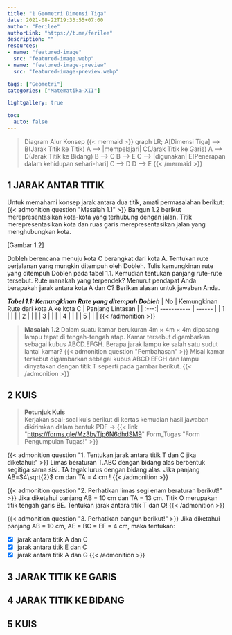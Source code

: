 ```yaml
---
title: "1 Geometri Dimensi Tiga"
date: 2021-08-22T19:33:55+07:00
author: "Ferilee"
authorLink: "https://t.me/ferilee"
description: ""
resources:
- name: "featured-image"
  src: "featured-image.webp"
- name: "featured-image-preview"
  src: "featured-image-preview.webp"

tags: ["Geometri"]
categories: ["Matematika-XII"]

lightgallery: true

toc:
  auto: false
---
```


> Diagram Alur Konsep
  {{< mermaid >}}
  graph LR;
    A[Dimensi Tiga] --> B(Jarak Titik ke Titik)
    A --> |mempelajari| C(Jarak Titik ke Garis)
    A --> D(Jarak Titik ke Bidang)
    B --> C
    B --> E
    C --> |digunakan| E[Penerapan dalam kehidupan sehari-hari]
    C --> D
    D --> E
  {{< /mermaid >}}

<!--more-->

## 1 JARAK ANTAR TITIK
Untuk memahami konsep jarak antara dua titik, amati permasalahan berikut:
{{< admonition question "Masalah 1.1" >}}
Bangun 1.2 berikut merepresentasikan kota-kota yang terhubung dengan jalan. Titik merepresentasikan kota dan ruas garis merepresentasikan jalan yang menghubungkan kota.

[Gambar 1.2]

Dobleh berencana menuju kota C berangkat dari kota A. Tentukan rute perjalanan yang mungkin ditempuh oleh Dobleh. Tulis kemungkinan rute yang ditempuh Dobleh pada tabel 1.1. Kemudian tentukan panjang rute-rute tersebut. Rute manakah yang terpendek? Menurut pendapat Anda berapakah jarak antara kota A dan C? Berikan alasan untuk jawaban Anda.

***Tabel 1.1: Kemungkinan Rute yang ditempuh Dobleh***
| No | Kemungkinan Rute dari kota A ke kota C | Panjang Lintasan |
| :---:| ----------- | ------ |
| 1  |      |     |
| 2  |      |     |
| 3  |      |     |
| 4  |      |     |
| 5  |      |     |
{{< /admonition >}}

> **Masalah 1.2** Dalam suatu kamar berukuran 4m × 4m × 4m dipasang lampu tepat di tengah-tengah atap. Kamar tersebut digambarkan sebagai kubus ABCD.EFGH. Berapa jarak lampu ke salah satu sudut lantai kamar?
{{< admonition question "Pembahasan" >}}
Misal kamar tersebut digambarkan sebagai kubus ABCD.EFGH dan lampu dinyatakan dengan titik T seperti pada gambar berikut.
{{< /admonition >}}

<!-- {{< matematika/kubusgeogebra >}} -->

## 2 KUIS
> **Petunjuk Kuis**\
Kerjakan soal-soal kuis berikut di kertas kemudian hasil jawaban dikirimkan dalam bentuk PDF $\to$ {{< link "https://forms.gle/Mz3byTjp6N6dhdSM9" Form_Tugas "Form Pengumpulan Tugas!" >}}

{{< admonition question "1. Tentukan jarak antara titik T dan C jika diketahui:" >}}
Limas beraturan T.ABC dengan bidang alas berbentuk segitiga sama sisi. TA tegak lurus dengan bidang alas. Jika panjang AB=$4\sqrt{2}$ cm dan TA = 4 cm !
{{< /admonition >}}

{{< admonition question "2. Perhatikan limas segi enam beraturan berikut!" >}}
Jika diketahui panjang AB = 10 cm dan TA = 13 cm. Titik O merupakan titik tengah garis BE. Tentukan jarak antara titik T dan O!
{{< /admonition >}}

{{< admonition question "3. Perhatikan bangun berikut!" >}}
Jika diketahui panjang AB = 10 cm, AE = BC = EF = 4 cm, maka tentukan:
- [x] jarak antara titik A dan C
- [x] jarak antara titik E dan C
- [x] jarak antara titik A dan G
{{< /admonition >}}

## 3 JARAK TITIK KE GARIS
## 4 JARAK TITIK KE BIDANG
## 5 KUIS
<!--- > **Petunjuk Kuis**\
Kerjakan soal-soal kuis berikut di kertas kemudian hasil jawaban dikirimkan dalam bentuk PDF $\to$ {{< link "https://forms.gle/Mz3byTjp6N6dhdSM9" Form_Tugas "Form Pengumpulan Tugas!" >}}

{{< admonition question "1. Sederhanakanlah operasi bilangan berpangkat berikut:" >}}
- [x] $2^5 \times 2^9 \times 2^{12}=$
- [x] $\cfrac{2^5 \times 3^5 \times 4^2}{12^2}=$
{{< /admonition >}}

{{< admonition question "2. Dengan menggunakan sifat bilangan berpangkat, sederhanakanlah bentuk berikut:" >}}
- [x] $2x^3 \times 7x^4 \times (3x)^2=$
- [x] $\cfrac{-4a^3 \times 2b^5}{\cfrac{8a}{b}}=$
{{< /admonition >}}

{{< admonition question "3. Hitunglah hasil operasi bilangan berpangkat berikut:" >}}
- [x] $\left(-\cfrac{2}{3} \right)^4 \times \left(\cfrac{1}{2} - \cfrac{1}{6} \right)^2$
- [x] $\cfrac{3x^2 \times y^3}{24x} \times (2y)^2$ untuk $x=2$ dan $y=3$
{{< /admonition >}}

{{< admonition question "4. Tentukan nilai $x$ yang memenuhi:" >}}
- [x] $2^x = 8$
- [x] $4^x = 0,125$
{{< /admonition >}}
